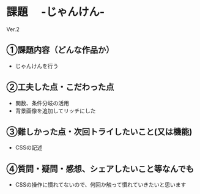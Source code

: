 # 課題　 -じゃんけん-
Ver.2

## ①課題内容（どんな作品か）
- じゃんけんを行う

## ②工夫した点・こだわった点
- 関数、条件分岐の活用
- 背景画像を追加してリッチにした

## ③難しかった点・次回トライしたいこと(又は機能)
- CSSの記述

## ④質問・疑問・感想、シェアしたいこと等なんでも
- CSSの操作に慣れてないので、何回か触って慣れていきたいと思います